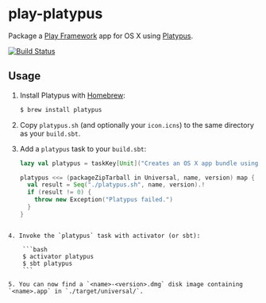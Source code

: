 play-platypus
=============

Package a [Play Framework](http://www.playframework.com/) app for OS X using [Platypus](http://sveinbjorn.org/platypus).

[![Build Status](https://travis-ci.org/danielnixon/play-platypus.svg?branch=master)](https://travis-ci.org/danielnixon/play-platypus)

Usage
-----

1. Install Platypus with [Homebrew](http://brew.sh/):

    ```bash
    $ brew install platypus
    ```

2. Copy `platypus.sh` (and optionally your `icon.icns`) to the same directory as your `build.sbt`.

3. Add a `platypus` task to your `build.sbt`:

    ```scala
    lazy val platypus = taskKey[Unit]("Creates an OS X app bundle using Platypus.")
    
    platypus <<= (packageZipTarball in Universal, name, version) map { (result, name, version) =>
      val result = Seq("./platypus.sh", name, version).!
      if (result != 0) {
        throw new Exception("Platypus failed.")
      }
    }
```

4. Invoke the `platypus` task with activator (or sbt):

    ```bash
    $ activator platypus
    $ sbt platypus
    ```

5. You can now find a `<name>-<version>.dmg` disk image containing `<name>.app` in `./target/universal/`.
